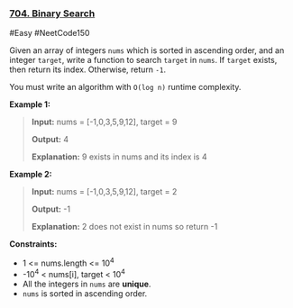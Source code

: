 ### [704. Binary Search](https://leetcode.com/problems/binary-search/)

#Easy #NeetCode150

Given an array of integers `nums` which is sorted in ascending order, and an integer `target`, write a function to search `target` in `nums`. If `target` exists, then return its index. Otherwise, return `-1`.

You must write an algorithm with `O(log n)` runtime complexity.

**Example 1:**

> **Input:** nums = \[-1,0,3,5,9,12\], target = 9
>
> **Output:** 4
>
> **Explanation:** 9 exists in nums and its index is 4

**Example 2:**

> **Input:** nums = \[-1,0,3,5,9,12\], target = 2
>
> **Output:** -1
>
> **Explanation:** 2 does not exist in nums so return -1

**Constraints:**

- 1 <= nums.length <= 10<sup>4</sup>
- -10<sup>4</sup> < nums[i], target < 10<sup>4</sup>
- All the integers in `nums` are **unique**.
- `nums` is sorted in ascending order.
